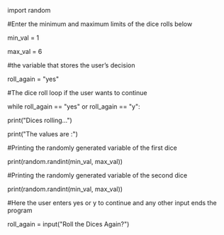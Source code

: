 import random

#Enter the minimum and maximum limits of the dice rolls below

min_val = 1

max_val = 6

#the variable that stores the user’s decision

roll_again = "yes"

#The dice roll loop if the user wants to continue

while roll_again == "yes" or roll_again == "y":

print("Dices rolling...")

print("The values are :")

#Printing the randomly generated variable of the first dice

print(random.randint(min_val, max_val))

#Printing the randomly generated variable of the second dice

print(random.randint(min_val, max_val))

#Here the user enters yes or y to continue and any other input ends the program

roll_again = input("Roll the Dices Again?")

